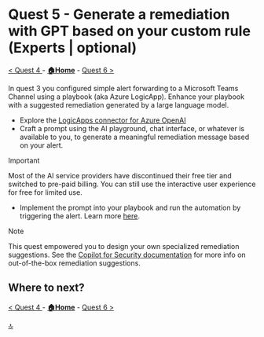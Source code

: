 # Quest 5 - Generate a remediation with GPT based on your custom rule (Experts | optional)

[< Quest 4 ](quest4.md) - **[🏠Home](../README.md)** - [ Quest 6 >](quest6.md)

In quest 3 you configured simple alert forwarding to a Microsoft Teams Channel using a playbook (aka Azure LogicApp). Enhance your playbook with a suggested remediation generated by a large language model.

* Explore the [LogicApps connector for Azure OpenAI](https://techcommunity.microsoft.com/t5/azure-integration-services-blog/public-preview-of-azure-openai-and-ai-search-in-app-connectors/ba-p/4049584)
* Craft a prompt using the AI playground, chat interface, or whatever is available to you, to generate a meaningful remediation message based on your alert.

> [!IMPORTANT]
> Most of the AI service providers have discontinued their free tier and switched to pre-paid billing. You can still use the interactive user experience for free for limited use.

* Implement the prompt into your playbook and run the automation by triggering the alert. Learn more [here](https://learn.microsoft.com/azure/sentinel/automation/automation).

> [!NOTE]
> This quest empowered you to design your own specialized remediation suggestions. See the [Copilot for Security documentation](https://microsoft.github.io/PartnerResources/skilling/microsoft-security-academy/microsoft-copilot-for-security#use-cases) for more info on out-of-the-box remediation suggestions.

## Where to next?

[< Quest 4 ](quest4.md) - **[🏠Home](../README.md)** - [ Quest 6 >](quest6.md)

[🔝](#)

